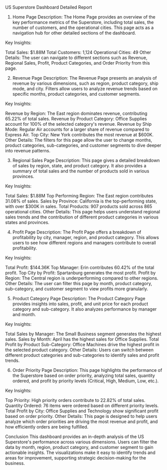 US Superstore Dashboard Detailed Report
1. Home Page
Description:
The Home Page provides an overview of the key performance metrics of the Superstore, including total sales, the number of customers, and the operational cities. This page acts as a navigation hub for other detailed sections of the dashboard.


Key Insights:

Total Sales: $1.88M
Total Customers: 1,124
Operational Cities: 49
Other Details:
The user can navigate to different sections such as Revenue, Regional Sales, Profit, Product Categories, and Order Priority from this page.

2. Revenue Page
Description:
The Revenue Page presents an analysis of revenue by various dimensions, such as region, product category, ship mode, and city. Filters allow users to analyze revenue trends based on specific months, product categories, and customer segments.


Key Insights:

Revenue by Region: The East region dominates revenue, contributing 65.22% of total sales.
Revenue by Product Category: Office Supplies account for 100% of the selected category's revenue.
Revenue by Ship Mode: Regular Air accounts for a larger share of revenue compared to Express Air.
Top City: New York contributes the most revenue at $600K.
Other Details:
The filters for this page allow the user to change months, product categories, sub-categories, and customer segments to dive deeper into revenue patterns.

3. Regional Sales Page
Description:
This page gives a detailed breakdown of sales by region, state, and product category. It also provides a summary of total sales and the number of products sold in various provinces.


Key Insights:

Total Sales: $1.88M
Top Performing Region: The East region contributes 31.08% of sales.
Sales by Province: California is the top-performing state, with over $300K in sales.
Total Products: 907 products sold across 865 operational cities.
Other Details:
This page helps users understand regional sales trends and the contribution of different product categories in various states and provinces.

4. Profit Page
Description:
The Profit Page offers a breakdown of profitability by city, manager, region, and product category. This allows users to see how different regions and managers contribute to overall profitability.


Key Insights:

Total Profit: $144.36K
Top Manager: Erin contributes 60.42% of the total profit.
Top City by Profit: Spartanburg generates the most profit.
Profit by Region: The Central region is underperforming compared to other regions.
Other Details:
The user can filter this page by month, product category, sub-category, and customer segment to view profits more granularly.

5. Product Category Page
Description:
The Product Category Page provides insights into sales, profit, and unit price for each product category and sub-category. It also analyzes performance by manager and month.


Key Insights:

Total Sales by Manager: The Small Business segment generates the highest sales.
Sales by Month: April has the highest sales for Office Supplies.
Total Profit by Product Sub-Category: Office Machines drive the highest profit in the selected product category.
Other Details:
Users can switch between different product categories and sub-categories to identify sales and profit trends.

6. Order Priority Page
Description:
This page highlights the performance of the Superstore based on order priority, analyzing total sales, quantity ordered, and profit by priority levels (Critical, High, Medium, Low, etc.).


Key Insights:

Top Priority: High priority orders contribute to 22.82% of total sales.
Quantity Ordered: 76 items were ordered based on different priority levels.
Total Profit by City: Office Supplies and Technology show significant profit based on order priority.
Other Details:
This page is designed to help users analyze which order priorities are driving the most revenue and profit, and how efficiently orders are being fulfilled.

Conclusion
This dashboard provides an in-depth analysis of the US Superstore's performance across various dimensions. Users can filter the data by month, region, product category, and customer segment to gain actionable insights. The visualizations make it easy to identify trends and areas for improvement, supporting strategic decision-making for the business.

